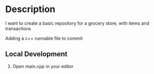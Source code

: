 # Description

I want to create a basic repository for a grocery store, with items and transactions

Adding a c++ runnable file to commit


## Local Development

1. Open main.cpp in your editor